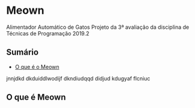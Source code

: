 # Meown 
Alimentador Automático de Gatos
Projeto da 3ª avaliação da disciplina de Técnicas de Programação 2019.2

## Sumário 
* [O que é o Meown](https://github.com/AnneSaint/Meown/blob/master/README.md#o-que-%C3%A9-meown)




jnnjdkd
dkduiddlwodijf
dkndiudqqd
didjud
kdugyaf
flcniuc




## O que é Meown
